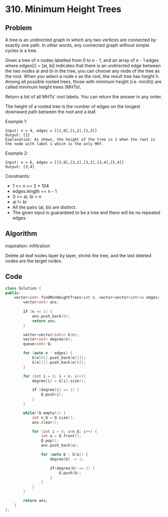 # 310. Minimum Height Trees

## Problem

A tree is an undirected graph in which any two vertices are connected by exactly one path. In other words, any connected graph without simple cycles is a tree.

Given a tree of n nodes labelled from 0 to n - 1, and an array of n - 1 edges where edges[i] = [ai, bi] indicates that there is an undirected edge between the two nodes ai and bi in the tree, you can choose any node of the tree as the root. When you select a node x as the root, the result tree has height h. Among all possible rooted trees, those with minimum height (i.e. min(h))  are called minimum height trees (MHTs).

Return a list of all MHTs' root labels. You can return the answer in any order.

The height of a rooted tree is the number of edges on the longest downward path between the root and a leaf.

Example 1:
```
Input: n = 4, edges = [[1,0],[1,2],[1,3]]
Output: [1]
Explanation: As shown, the height of the tree is 1 when the root is the node with label 1 which is the only MHT.
```
Example 2:
```
Input: n = 6, edges = [[3,0],[3,1],[3,2],[3,4],[5,4]]
Output: [3,4]
```

Constraints:

- 1 <= n <= 2 * 104
- edges.length == n - 1
- 0 <= ai, bi < n
- ai != bi
- All the pairs (ai, bi) are distinct.
- The given input is guaranteed to be a tree and there will be no repeated edges.

## Algorithm
inspiration: infiltration

Delete all leaf nodes layer by layer, shrink the tree, and the last deleted nodes are the target nodes.

## Code
```cpp
class Solution {
public:
    vector<int> findMinHeightTrees(int n, vector<vector<int>>& edges) {
        vector<int> ans;
        
        if (n == 1) {
            ans.push_back(0);
            return ans;
        }

        vector<vector<int>> G(n);
        vector<int> degree(n);
        queue<int> Q;

        for (auto e : edges) {
            G[e[0]].push_back(e[1]);
            G[e[1]].push_back(e[0]);
        }

        for (int i = 0; i < n; i++){
            degree[i] = G[i].size();

            if (degree[i] == 1) {
                Q.push(i);
            }
        }

        while(!Q.empty()) {
            int n_Q = Q.size();
            ans.clear();

            for (int i = 0; i<n_Q; i++) {
                int a = Q.front();
                Q.pop();
                ans.push_back(a);

                for (auto b : G[a]) {
                    degree[b] -= 1;

                    if(degree[b] == 1) {
                        Q.push(b);
                    }
                }
            }
        }

        return ans;
    }
};
```